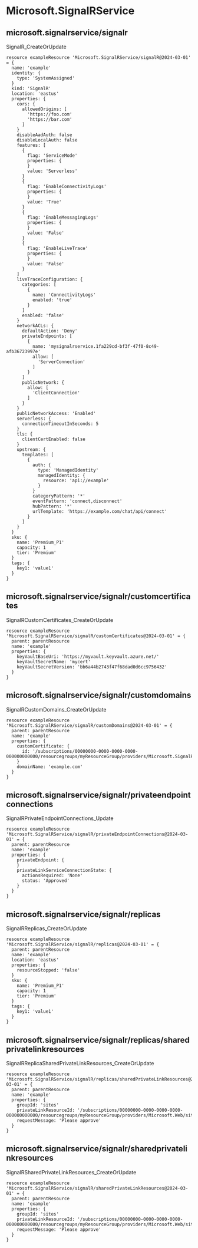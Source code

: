 # Microsoft.SignalRService

## microsoft.signalrservice/signalr

SignalR_CreateOrUpdate
```bicep
resource exampleResource 'Microsoft.SignalRService/signalR@2024-03-01' = {
  name: 'example'
  identity: {
    type: 'SystemAssigned'
  }
  kind: 'SignalR'
  location: 'eastus'
  properties: {
    cors: {
      allowedOrigins: [
        'https://foo.com'
        'https://bar.com'
      ]
    }
    disableAadAuth: false
    disableLocalAuth: false
    features: [
      {
        flag: 'ServiceMode'
        properties: {
        }
        value: 'Serverless'
      }
      {
        flag: 'EnableConnectivityLogs'
        properties: {
        }
        value: 'True'
      }
      {
        flag: 'EnableMessagingLogs'
        properties: {
        }
        value: 'False'
      }
      {
        flag: 'EnableLiveTrace'
        properties: {
        }
        value: 'False'
      }
    ]
    liveTraceConfiguration: {
      categories: [
        {
          name: 'ConnectivityLogs'
          enabled: 'true'
        }
      ]
      enabled: 'false'
    }
    networkACLs: {
      defaultAction: 'Deny'
      privateEndpoints: [
        {
          name: 'mysignalrservice.1fa229cd-bf3f-47f0-8c49-afb36723997e'
          allow: [
            'ServerConnection'
          ]
        }
      ]
      publicNetwork: {
        allow: [
          'ClientConnection'
        ]
      }
    }
    publicNetworkAccess: 'Enabled'
    serverless: {
      connectionTimeoutInSeconds: 5
    }
    tls: {
      clientCertEnabled: false
    }
    upstream: {
      templates: [
        {
          auth: {
            type: 'ManagedIdentity'
            managedIdentity: {
              resource: 'api://example'
            }
          }
          categoryPattern: '*'
          eventPattern: 'connect,disconnect'
          hubPattern: '*'
          urlTemplate: 'https://example.com/chat/api/connect'
        }
      ]
    }
  }
  sku: {
    name: 'Premium_P1'
    capacity: 1
    tier: 'Premium'
  }
  tags: {
    key1: 'value1'
  }
}
```

## microsoft.signalrservice/signalr/customcertificates

SignalRCustomCertificates_CreateOrUpdate
```bicep
resource exampleResource 'Microsoft.SignalRService/signalR/customCertificates@2024-03-01' = {
  parent: parentResource 
  name: 'example'
  properties: {
    keyVaultBaseUri: 'https://myvault.keyvault.azure.net/'
    keyVaultSecretName: 'mycert'
    keyVaultSecretVersion: 'bb6a44b2743f47f68dad0d6cc9756432'
  }
}
```

## microsoft.signalrservice/signalr/customdomains

SignalRCustomDomains_CreateOrUpdate
```bicep
resource exampleResource 'Microsoft.SignalRService/signalR/customDomains@2024-03-01' = {
  parent: parentResource 
  name: 'example'
  properties: {
    customCertificate: {
      id: '/subscriptions/00000000-0000-0000-0000-000000000000/resourcegroups/myResourceGroup/providers/Microsoft.SignalRService/SignalR/mySignalRService/customCertificates/myCert'
    }
    domainName: 'example.com'
  }
}
```

## microsoft.signalrservice/signalr/privateendpointconnections

SignalRPrivateEndpointConnections_Update
```bicep
resource exampleResource 'Microsoft.SignalRService/signalR/privateEndpointConnections@2024-03-01' = {
  parent: parentResource 
  name: 'example'
  properties: {
    privateEndpoint: {
    }
    privateLinkServiceConnectionState: {
      actionsRequired: 'None'
      status: 'Approved'
    }
  }
}
```

## microsoft.signalrservice/signalr/replicas

SignalRReplicas_CreateOrUpdate
```bicep
resource exampleResource 'Microsoft.SignalRService/signalR/replicas@2024-03-01' = {
  parent: parentResource 
  name: 'example'
  location: 'eastus'
  properties: {
    resourceStopped: 'false'
  }
  sku: {
    name: 'Premium_P1'
    capacity: 1
    tier: 'Premium'
  }
  tags: {
    key1: 'value1'
  }
}
```

## microsoft.signalrservice/signalr/replicas/sharedprivatelinkresources

SignalRReplicaSharedPrivateLinkResources_CreateOrUpdate
```bicep
resource exampleResource 'Microsoft.SignalRService/signalR/replicas/sharedPrivateLinkResources@2024-03-01' = {
  parent: parentResource 
  name: 'example'
  properties: {
    groupId: 'sites'
    privateLinkResourceId: '/subscriptions/00000000-0000-0000-0000-000000000000/resourcegroups/myResourceGroup/providers/Microsoft.Web/sites/myWebApp'
    requestMessage: 'Please approve'
  }
}
```

## microsoft.signalrservice/signalr/sharedprivatelinkresources

SignalRSharedPrivateLinkResources_CreateOrUpdate
```bicep
resource exampleResource 'Microsoft.SignalRService/signalR/sharedPrivateLinkResources@2024-03-01' = {
  parent: parentResource 
  name: 'example'
  properties: {
    groupId: 'sites'
    privateLinkResourceId: '/subscriptions/00000000-0000-0000-0000-000000000000/resourcegroups/myResourceGroup/providers/Microsoft.Web/sites/myWebApp'
    requestMessage: 'Please approve'
  }
}
```
